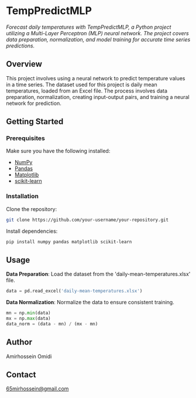 # TempPredictMLP

*Forecast daily temperatures with TempPredictMLP, a Python project utilizing a Multi-Layer Perceptron (MLP) neural network. The project covers data preparation, normalization, and model training for accurate time series predictions.*

## Overview

This project involves using a neural network to predict temperature values in a time series. The dataset used for this project is daily mean temperatures, loaded from an Excel file. The process involves data preparation, normalization, creating input-output pairs, and training a neural network for prediction.

## Getting Started

### Prerequisites

Make sure you have the following installed:

- [NumPy](https://numpy.org/)
- [Pandas](https://pandas.pydata.org/)
- [Matplotlib](https://matplotlib.org/)
- [scikit-learn](https://scikit-learn.org/)

### Installation

Clone the repository:

```bash
git clone https://github.com/your-username/your-repository.git
```

Install dependencies:

```bash
pip install numpy pandas matplotlib scikit-learn
```

## Usage

**Data Preparation**: Load the dataset from the 'daily-mean-temperatures.xlsx' file.

```python
data = pd.read_excel('daily-mean-temperatures.xlsx')
```

**Data Normalization**: Normalize the data to ensure consistent training.

```python
mn = np.min(data)
mx = np.max(data)
data_norm = (data - mn) / (mx - mn)
```


## Author

Amirhossein Omidi

## Contact
65mirhossein@gmail.com
```
